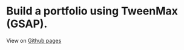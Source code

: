 <h1>
   Build a portfolio using TweenMax (GSAP).
</h1>

<p>
  View on <a href='https://dtau9.github.io/my_portfolio'> Github pages</a>
</p>
